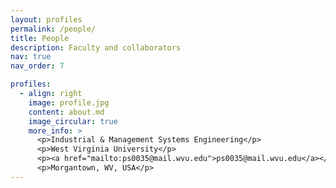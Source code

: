 ```yaml
---
layout: profiles
permalink: /people/
title: People
description: Faculty and collaborators
nav: true
nav_order: 7

profiles:
  - align: right
    image: profile.jpg
    content: about.md
    image_circular: true
    more_info: >
      <p>Industrial & Management Systems Engineering</p>
      <p>West Virginia University</p>
      <p><a href="mailto:ps0035@mail.wvu.edu">ps0035@mail.wvu.edu</a></p>
      <p>Morgantown, WV, USA</p>
---
```

